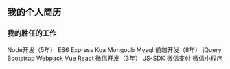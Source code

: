 ## 我的个人简历

### 我的胜任的工作
Node开发（5年） ES6 Express Koa Mongodb Mysql
前端开发（8年） jQuery Bootstrap Webpack Vue React
微信开发（3年） JS-SDK 微信支付 微信小程序

### 
